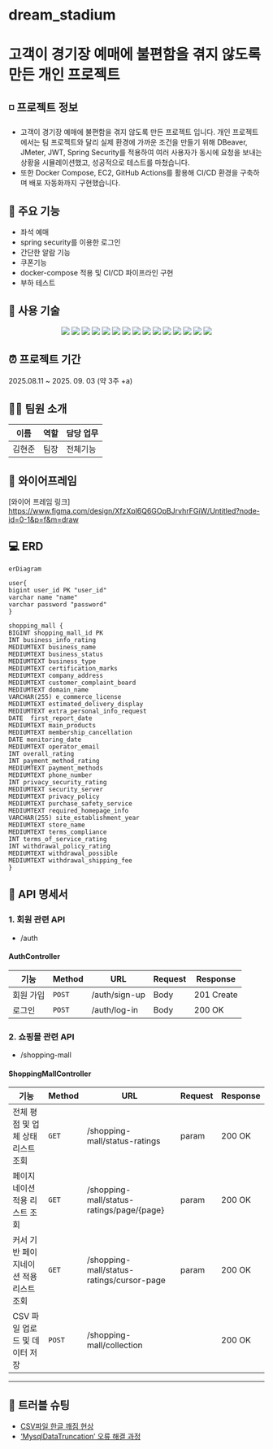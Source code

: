 # dream_stadium

# 고객이 경기장 예매에 불편함을 겪지 않도록 만든 개인 프로젝트

## ◽ 프로젝트 정보
- 고객이 경기장 예매에 불편함을 겪지 않도록 만든 프로젝트 입니다. 개인 프로젝트에서는 팀 프로젝트와 달리 실제 환경에 가까운 조건을 만들기 위해 DBeaver, JMeter, JWT, Spring Security를 적용하여 여러 사용자가 동시에 요청을 보내는 상황을 시뮬레이션했고, 성공적으로 테스트를 마쳤습니다.
- 또한 Docker Compose, EC2, GitHub Actions를 활용해 CI/CD 환경을 구축하며 배포 자동화까지 구현했습니다.

## 🚀 주요 기능
- 좌석 예매
- spring security를 이용한 로그인
- 간단한 알람 기능
- 쿠폰기능
- docker-compose 적용 및 CI/CD 파이프라인 구현
- 부하 테스트

## 🔧 사용 기술
<p align="center">
  <img src="https://img.shields.io/badge/Java-007396?style=for-the-badge&logo=openjdk&logoColor=white"> 
  <img src="https://img.shields.io/badge/SpringBoot-6DB33F?style=for-the-badge&logo=springboot&logoColor=white">
  <img src="https://img.shields.io/badge/SpringMVC-6DB33F?style=for-the-badge&logo=spring&logoColor=white">
  <img src="https://img.shields.io/badge/JPA-59666C?style=for-the-badge&logo=hibernate&logoColor=white">
  <img src="https://img.shields.io/badge/MySQL-4479A1?style=for-the-badge&logo=mysql&logoColor=white">
  <img src="https://img.shields.io/badge/Redis-DC382D?style=for-the-badge&logo=redis&logoColor=white">
  <img src="https://img.shields.io/badge/Redisson-FF0000?style=for-the-badge&logo=redis&logoColor=white">
  <img src="https://img.shields.io/badge/SpringSecurity-6DB33F?style=for-the-badge&logo=springsecurity&logoColor=white">
  <img src="https://img.shields.io/badge/JWT-000000?style=for-the-badge&logo=jsonwebtokens&logoColor=white">
  <img src="https://img.shields.io/badge/Docker-2496ED?style=for-the-badge&logo=docker&logoColor=white">
  <img src="https://img.shields.io/badge/DockerCompose-2496ED?style=for-the-badge&logo=docker&logoColor=white">
  <img src="https://img.shields.io/badge/AWS%20EC2-FF9900?style=for-the-badge&logo=amazonec2&logoColor=white">
  <img src="https://img.shields.io/badge/GitHubActions-2088FF?style=for-the-badge&logo=githubactions&logoColor=white">
  <img src="https://img.shields.io/badge/GitHub-181717?style=for-the-badge&logo=github&logoColor=white">
  <img src="https://img.shields.io/badge/JMeter-D22128?style=for-the-badge&logo=apachejmeter&logoColor=white">
</p>

## ⏰ 프로젝트 기간
2025.08.11 ~ 2025. 09. 03 (약 3주 +a)

## 🧑‍💻 팀원 소개
| 이름       | 역할   | 담당 업무                  |
|-----------|--------|-------------------------|
| 김현준      |  팀장 | 전체기능| 


## 🔗 와이어프레임
[와이어 프레임 링크] https://www.figma.com/design/XfzXpl6Q6GOpBJrvhrFGiW/Untitled?node-id=0-1&p=f&m=draw
## 💻 ERD
```mermaid
erDiagram

user{
bigint user_id PK "user_id"
varchar name "name"
varchar password "password"
}

shopping_mall {
BIGINT shopping_mall_id PK
INT business_info_rating
MEDIUMTEXT business_name
MEDIUMTEXT business_status
MEDIUMTEXT business_type
MEDIUMTEXT certification_marks
MEDIUMTEXT company_address
MEDIUMTEXT customer_complaint_board
MEDIUMTEXT domain_name
VARCHAR(255) e_commerce_license
MEDIUMTEXT estimated_delivery_display
MEDIUMTEXT extra_personal_info_request
DATE  first_report_date
MEDIUMTEXT main_products
MEDIUMTEXT membership_cancellation
DATE monitoring_date
MEDIUMTEXT operator_email
INT overall_rating
INT payment_method_rating
MEDIUMTEXT payment_methods
MEDIUMTEXT phone_number
INT privacy_security_rating
MEDIUMTEXT security_server
MEDIUMTEXT privacy_policy
MEDIUMTEXT purchase_safety_service
MEDIUMTEXT required_homepage_info
VARCHAR(255) site_establishment_year
MEDIUMTEXT store_name
MEDIUMTEXT terms_compliance
INT terms_of_service_rating
INT withdrawal_policy_rating
MEDIUMTEXT withdrawal_possible
MEDIUMTEXT withdrawal_shipping_fee
}
```
## 📑 API 명세서
### 1. 회원 관련 API 
  - /auth<dr>
#### AuthController
| 기능       | Method   | URL              | Request | Response |
|-----------|----------|------------------|---------|--------|
| 회원 가입    | `POST`  | /auth/sign-up    | Body   | 201 Create | 
| 로그인      | `POST`  | /auth/log-in      | Body    | 200 OK |


### 2. 쇼핑몰 관련 API
- /shopping-mall<dr>
#### ShoppingMallController
| 기능       | Method   | URL              | Request | Response |
|-----------|----------|------------------|---------|--------|
| 전체 평점 및 업체 상태 리스트 조회   | `GET`  | /shopping-mall/status-ratings   | param   | 200 OK | 
| 페이지네이션 적용 리스트 조회 | `GET`  | /shopping-mall/status-ratings/page/{page}     | param    | 200 OK | 
| 커서 기반 페이지네이션 적용 리스트 조회| `GET`  | /shopping-mall/status-ratings/cursor-page   | param    | 200 OK |
| CSV 파일 업로드 및 데이터 저장    | `POST`  | /shopping-mall/collection    |     | 200 OK | 

---
## 📜 트러블 슈팅
- [CSV파일 한글 깨짐 현상](https://wax-drop-ff7.notion.site/CSV-193f00cdce4c80cc810fee84e97d2b42)
- [‘MysqlDataTruncation’ 오류 해결 과정](https://wax-drop-ff7.notion.site/MysqlDataTruncation-193f00cdce4c8061a26ad1c43691c5d4)
